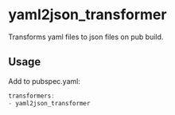 # yaml2json_transformer

Transforms yaml files to json files on pub build.

## Usage

Add to pubspec.yaml:

```dart
transformers:
- yaml2json_transformer
```
